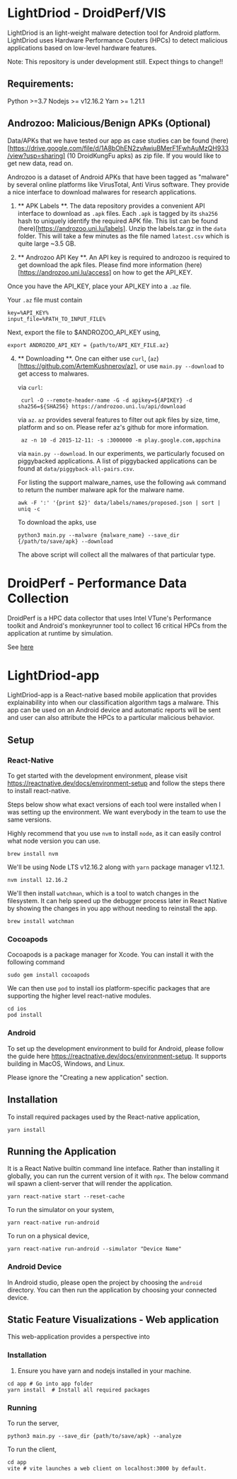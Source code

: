 # LightDriod - DroidPerf/VIS
LightDriod is an light-weight malware detection tool for Android platform.
LightDriod uses Hardware Performance Couters (HPCs) to detect malicious
applications based on low-level hardware features. 

Note: This repository is under development still. Expect things to change!! 
## Requirements:
Python >=3.7
Nodejs >= v12.16.2
Yarn >= 1.21.1

## Androzoo: Malicious/Benign APKs  (Optional)
Data/APKs that we have tested our app as case studies can be found
(here)[https://drive.google.com/file/d/1A8bOhEN2zvAwiuBMerF1FwhAuMzQH933/view?usp=sharing]
(10 DroidKungFu apks) as zip file. If you would like to get new data, read on.

Androzoo is a dataset of Android APKs that have been tagged as "malware" by
several online platforms like VirusTotal, Anti Virus software. They provide a
nice interface to download malwares for research applications. 

1. ** APK Labels **. The data repository provides a convenient API interface to download as `.apk`
   files. Each `.apk` is tagged by its `sha256` hash to uniquely identify the
   required APK file. This list can be found (here)[https://androzoo.uni.lu/labels].
   Unzip the labels.tar.gz in the `data` folder. This will take a few minutes as
   the file named `latest.csv` which is quite large ~3.5 GB. 

2. ** Androzoo API Key **. An API key is required to androzoo is required to get download the apk files. Please find more
information (here)[https://androzoo.uni.lu/access] on how to get the API_KEY.

Once you have the API_KEY, place your API_KEY into a `.az` file.

Your `.az` file must contain

```
key=%API_KEY%  
input_file=%PATH_TO_INPUT_FILE%
```

Next, export the file to $ANDROZOO_API_KEY using, 
```
export ANDROZOO_API_KEY = {path/to/API_KEY_FILE.az}
```
   
4. ** Downloading **. One can either use `curl`, (`az`)[https://github.com/ArtemKushnerov/az], or
   use `main.py --download` to get access to malwares.

   via `curl`:

   ```
    curl -O --remote-header-name -G -d apikey=${APIKEY} -d sha256=${SHA256} https://androzoo.uni.lu/api/download
   ```

   via `az`. `az` provides several features to filter out apk files by size,
   time, platform and so on. Please refer az's github for more information. 

   ```
    az -n 10 -d 2015-12-11: -s :3000000 -m play.google.com,appchina
   ```

   via `main.py --download`. In our experiments, we particularly focused on
   piggybacked applications. A list of piggybacked applications can be found at
   `data/piggyback-all-pairs.csv`. 

    For listing the support malware_names, use the following `awk` command to
    return the number malware apk for the malware name.

    ```
    awk -F ':' '{print $2}' data/labels/names/proposed.json | sort | uniq -c
    ```

    To download the apks, use
    ```
    python3 main.py --malware {malware_name} --save_dir {/path/to/save/apk} --download
    ```

    The above script will collect all the malwares of that particular type.
# DroidPerf - Performance Data Collection
DroidPerf is a HPC data collector that uses Intel VTune's Performance toolkit
and Android's monkeyrunner tool to collect 16 critical HPCs from the application
at runtime by simulation.

See [here](droidPerf/README.md)

# LightDriod-app
LightDriod-app is a React-native based mobile application that provides
explainability into when our classification algorithm tags a malware. This app
can be used on an Android device and automatic reports will be sent and user can
also attribute the HPCs to a particular malicious behavior.

## Setup

### React-Native
To get started with the development environment, please visit
https://reactnative.dev/docs/environment-setup and follow the steps
there to install react-native.

Steps below show what exact versions of each tool were installed when I was setting up the environment. We want everybody in the team to use the same versions.

Highly recommend that you use `nvm` to install `node`, as it can easily control what node version you can use.

```
brew install nvm
```

We'll be using Node LTS v12.16.2 along with `yarn` package manager v1.12.1.

```
nvm install 12.16.2
```

We'll then install `watchman`, which is a tool to watch changes in the filesystem. It can help speed up the debugger process later in React Native by showing the changes in you app without needing to reinstall the app.
```
brew install watchman
```
### Cocoapods
Cocoapods is a package manager for Xcode. You can install it with the following command
```
sudo gem install cocoapods
```

We can then use `pod` to install ios platform-specific packages that are supporting the higher level react-native modules.
```
cd ios
pod install
```
### Android
To set up the development environment to build for Android, please follow the guide here https://reactnative.dev/docs/environment-setup. It supports building in MacOS, Windows, and Linux.

Please ignore the "Creating a new application" section.

## Installation

To install required packages used by the React-native application,
```
yarn install
```

## Running the Application
It is a React Native builtin command line inteface. Rather than installing it
globally, you can run the current version of it with `npx`. The below command
wil spawn a client-server that will render the application. 

```
yarn react-native start --reset-cache
```

To run the simulator on your system,
```
yarn react-native run-android
```

To run on a physical device, 
```
yarn react-native run-android --simulator "Device Name" 
```

### Android Device
In Android studio, please open the project by choosing the `android` directory. You can then run the application by choosing your connected device.

## Static Feature Visualizations - Web application
This web-application provides a perspective into 
### Installation
1. Ensure you have yarn and nodejs installed in your machine.
```
cd app # Go into app folder
yarn install  # Install all required packages
```

### Running

To run the server,
```
python3 main.py --save_dir {path/to/save/apk} --analyze
```

To run the client,
```
cd app
vite # vite launches a web client on localhost:3000 by default.
```

